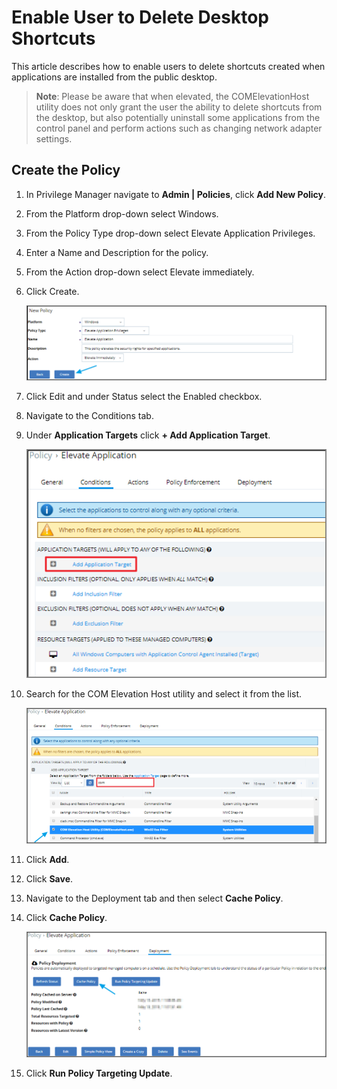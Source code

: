[title]: # (Enable Shortcut Delete)
[tags]: # (elevate)
[priority]: # (5)
# Enable User to Delete Desktop Shortcuts

This article describes how to enable users to delete shortcuts created when applications are installed from the public desktop.

>**Note**:
>Please be aware that when elevated, the COMElevationHost utility does not only grant the user the ability to delete shortcuts from the desktop, but also potentially uninstall some applications from the control panel and perform actions such as changing network adapter settings.

## Create the Policy

1. In Privilege Manager navigate to __Admin | Policies__, click __Add New Policy__.
1. From the Platform drop-down select Windows.
1. From the Policy Type drop-down select Elevate Application Privileges.
1. Enter a Name and Description for the policy.
1. From the Action drop-down select Elevate immediately.
1. Click Create.

   ![Elevate to Allow Shortcut Delete on Desktop](images/elevate/shortcut-create.png)
1. Click Edit and under Status select the Enabled checkbox.
1. Navigate to the Conditions tab.
1. Under __Application Targets__ click __+ Add Application Target__.

   ![Add the application target](images/elevate/shortcut-create-2.png)
1. Search for the COM Elevation Host utility and select it from the list.

   ![Search for COMElevationHost.exe](images/elevate/shortcut-create-3.png)
1. Click __Add__.
1. Click __Save__.
1. Navigate to the Deployment tab and then select __Cache Policy__.
1. Click __Cache Policy__.

   ![Cache the policy](images/elevate/shortcut-create-4.png)
1. Click __Run Policy Targeting Update__.
